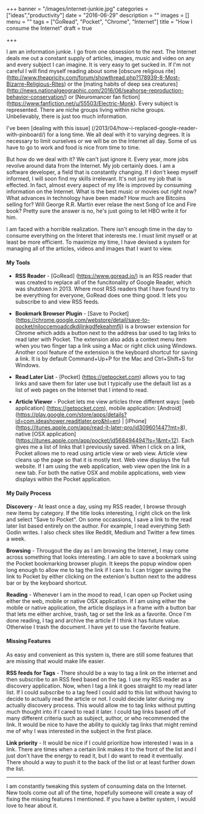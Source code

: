 +++
banner = "/images/internet-junkie.jpg"
categories = ["ideas","productivity"]
date = "2016-06-29"
description = ""
images = []
menu = ""
tags = ["GoRead", "Pocket", "Chrome", "Internet"]
title = "How I consume the Internet"
draft = true

+++



I am an information junkie. I go from one obsession to the next. The Internet deals me out a constant supply of articles, images, music and video on any and every subject I can imagine. It is very easy to get sucked in. If I'm not careful I will find myself reading about some [obscure religious rite] (http://www.theapricity.com/forum/showthread.php?178939-8-Most-Bizarre-Religious-Rites) or the [mating habits of deep sea creatures] (http://news.nationalgeographic.com/2016/06/seahorse-reproduction-behavior-conservation/) or [Neuromancer fan fiction] (https://www.fanfiction.net/u/55503/Electric-Monk). Every subject is represented. There are niche groups living within niche groups. Unbelievably, there is just too much information. 

I've been [dealing with this issue] (/2013/04/how-i-replaced-google-reader-with-pinboard/) for a long time. We all deal with it to varying degrees. It is necessary to limit ourselves or we will be on the Internet all day. Some of us have to go to work and food is nice from time to time. 

But how do we deal with it? We can't just ignore it. Every year, more jobs revolve around data from the Internet. My job certainly does. I am a software developer, a field that is constantly changing. If I don't keep myself informed, I will soon find my skills irrelevant. It's not just my job that is effected. In fact, almost every aspect of my life is improved by consuming information on the Internet. What is the best music or movies out right now? What advances in technology have been made? How much are Bitcoins selling for? Will George R.R. Martin ever relase the next Song of Ice and Fire book? Pretty sure the answer is no, he's just going to let HBO write it for him.

<!--
### Past attempts at solving the problem
 Below are a few.

* **Google Reader**
	was my RSS reader of choice until it was shutdown in 2013. Each day, usually in the morning, I would scan the posts of each feed and star anything that looked interesting. This supplied me with an almost never ending list of posts to read. My favorite features was Reader's ability to view the contents of a post from within the application. It stripped out most of the formatting and the ads and left me with simple readable text.

	There were a few drawbacks. It wasn't always possible to view a website from within Reader. Video was not supported. Also it wasn't possible to star articles from outside of a feed subscribed to through Reader.
* **Pinboard / Twitter**
	was how I initially replaced Google Reader. Pinboard is an application that allows you to create bookmarks by tagging links on the Internet. The primary feature that convinced me to use pinboard was it's ability to interact with other applications. There were several plugins that worked with popular web application. One of them was a Google Chrome plugin that let me mark any article that I came across as something I wanted to read later. The primary way that I discovered new content was Twitter. I followed people who wrote about subjects that I was interested in and bookmarked them. I could then get a list of articles that I wanted to read on Pinboard.

	Pinboard's mobile application allowed me to view simplified versions of my bookmarks much like Google Reader. Unfortunately this feature wasn't implemented for the web application. I had to open each site in a new tab and remember to close it later. The other problem with this solution was Twitter. Even though everyone posted links to their Twitter stream, they also tweeted random thoughts and other texts that I had to sift through. I eventually looked for a new solution because this one was just too much of a pain in the ass.
-->
	

I am faced with a horrible realization. There isn't enough time in the day to consume everything on the Interet that interests me. I must limit myself or at least be more efficient. To maximize my time, I have devised a system for managing all of the articles, videos and images that I want to view. 

#### My Tools

* **RSS Reader** -
	[GoRead] (https://www.goread.io/) is an RSS reader that was created to replace all of the funcitonality of Google Reader, which was shutdown in 2013. Where most RSS readers that I have found try to be everything for everyone, GoRead does one thing good. It lets you subscribe to and view RSS feeds.

* **Bookmark Browser Plugin** - 
	[Save to Pocket] (https://chrome.google.com/webstore/detail/save-to-pocket/niloccemoadcdkdjlinkgdfekeahmflj) is a browser extension for Chrome which adds a button next to the address bar used to tag links to read later with Pocket. The extension also adds a context menu item when you two finger tap a link using a Mac or right click using Windows. Another cool feature of the extension is the keyboard shortcut for saving a link. It is by default Command+Up+P for the Mac and Ctrl+Shift+S for Windows.

* **Read Later List** - 
	[Pocket] (https://getpocket.com) allows you to tag links and save them for later use but I typically use the default list as a list of web pages on the Internet that I intend to read. 

* **Article Viewer** - 
	Pocket lets me view articles three different ways: [web application] (https://getpocket.com), mobile application: [Android] (https://play.google.com/store/apps/details?id=com.ideashower.readitlater.pro&hl=en) | [iPhone] (https://itunes.apple.com/app/read-it-later-pro/id309601447?mt=8), native [OSX application] (https://itunes.apple.com/app/pocket/id568494494?ls=1&mt=12). Each gives me a list of links that I previously saved. When I click on a link, Pocket allows me to read using article view or web view. Article view cleans up the page so that it is mostly text. Web view displays the full website. If I am using the web application, web view open the link in a new tab. For both the native OSX and mobile applications, web view displays within the Pocket application.

#### My Daily Process
**Discovery** -
	At least once a day, using my RSS reader, I browse through new items by category. If the title looks interesting, I right click on the link and select "Save to Pocket". On some occassions, I save a link to the read later list based entirely on the author. For example, I read everything Seth Godin writes. I also check sites like Reddit, Medium and Twitter a few times a week.

**Browsing** -
	Througout the day as I am browsing the Internet, I may come across something that looks interesting. I am able to save a bookmark using the Pocket bookmarking browser plugin. It keeps the popup window open long enough to allow me to tag the link if I care to. I can trigger saving the link to Pocket by either clicking on the extenion's button next to the address bar or by the keyboard shortcut. 

**Reading** -
	Whenever I am in the mood to read, I can open up Pocket using either the web, mobile or native OSX application. If I am using either the mobile or native application, the article displays in a frame with a button bar that lets me either archive, trash, tag or set the link as a favorite. Once I'm done reading, I tag and archive the article if I think it has future value. Otherwise I trash the document. I have yet to use the favorite feature. 

#### Missing Features

As easy and convenient as this system is, there are still some features that are missing that would make life easier. 

**RSS feeds for Tags** -
There should be a way to tag a link on the internet and then subscribe to an RSS feed based on the tag. I use my RSS reader as a discovery application. Now, when I tag a link it goes straight to my read later list. If I could subscribe to a tag feed I could add to this list without having to decide to actually read the article or not. I could decide later during my actually discovery process. This would allow me to tag links without putting much thought into if I cared to read it later. I could tag links based off of many different criteria such as subject, author, or who recommended the link. It would be nice to have the ability to quickly tag links that might remind me of why I was interested in the subject in the first place. 

**Link priority** -
It would be nice if I could prioritize how interested I was in a link. There are times when a certain link makes it to the front of the list and I just don't have the energy to read it, but I do want to read it eventually. There should a way to push it to the back of the list or at least further down the list.

---

I am constantly tweaking this system of consuming data on the Internet. New tools come out all of the time, hopefully someone will create a way of fixing the missing features I mentioned. If you have a better system, I would love to hear about it.

